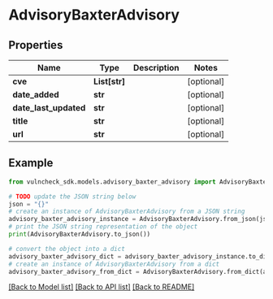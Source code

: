 # AdvisoryBaxterAdvisory


## Properties

Name | Type | Description | Notes
------------ | ------------- | ------------- | -------------
**cve** | **List[str]** |  | [optional] 
**date_added** | **str** |  | [optional] 
**date_last_updated** | **str** |  | [optional] 
**title** | **str** |  | [optional] 
**url** | **str** |  | [optional] 

## Example

```python
from vulncheck_sdk.models.advisory_baxter_advisory import AdvisoryBaxterAdvisory

# TODO update the JSON string below
json = "{}"
# create an instance of AdvisoryBaxterAdvisory from a JSON string
advisory_baxter_advisory_instance = AdvisoryBaxterAdvisory.from_json(json)
# print the JSON string representation of the object
print(AdvisoryBaxterAdvisory.to_json())

# convert the object into a dict
advisory_baxter_advisory_dict = advisory_baxter_advisory_instance.to_dict()
# create an instance of AdvisoryBaxterAdvisory from a dict
advisory_baxter_advisory_from_dict = AdvisoryBaxterAdvisory.from_dict(advisory_baxter_advisory_dict)
```
[[Back to Model list]](../README.md#documentation-for-models) [[Back to API list]](../README.md#documentation-for-api-endpoints) [[Back to README]](../README.md)


